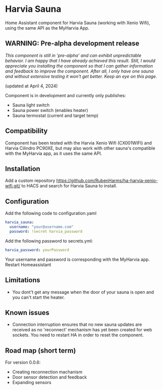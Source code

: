 # Harvia Sauna

Home Assistant component for Harvia Sauna (working with Xenio Wifi), using the same API as the MyHarvia App.


## WARNING: Pre-alpha development release

*This component is still in 'pre-alpha' and can exhibit unpredictable behavior. I am happy that I have already achieved this result. Still, I would appreciate you installing the component so that I can gather information and feedback to improve the component. After all, I only have one sauna and without extensive testing it won't get better.  Keep an eye on this page.* 

(updated at April 4, 2024)

Component is in development and currently only publishes:

- Sauna light switch
- Sauna power switch (enables heater)
- Sauna termostat (current and target temp)


## Compatibility
Component has been tested with the Harvia Xenio Wifi (CX001WIFI) and Harvia Cilindro PC90XE, but may also work with other sauna's compatible with the MyHarvia app, as it uses the same API.

## Installation

Add a custom repository https://github.com/RubenHarms/ha-harvia-xenio-wifi.git/ to HACS and search for Harvia Sauna to install.

## Configuration

Add the following code to configuration.yaml

```yml
harvia_sauna:
  username: "your@username.com"
  password: !secret harvia_password
```

Add the following password to secrets.yml:

```yml
harvia_password: yourPassword
```

Your username and password is corresponding with the MyHarvia app.
Restart Homeassistant 

## Limitations

- You dont't get any message when the door of your sauna is open and you can't start the heater. 

## Known issues

- Connection interruption ensures that no new sauna updates are received as no 'reconnect' mechanism has yet been created for web sockets. You need to restart HA in order to reset the component.

## Road map (short term)

For version 0.0.6: 

- Creating reconnection machanism
- Door sensor detection and feedback
- Expanding sensors

<!-- ## Contribute

Please do! Open a Pull Request with your improvements. -->
